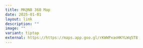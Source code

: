 ```yaml
---
title: MK@NB 360 Map
date: 2025-01-01
layout: link
description: ""
image: ""
variant: tiptap
external: https://https://maps.app.goo.gl/rKWWPxaoHKYLWq5T8
---
```

